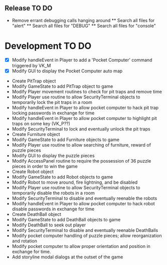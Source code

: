 ## Release TO DO
* Remove errant debugging calls hanging around
** Search all files for "alert"
** Search all files for "DEBUG"
** Search all files for "console"

# Development TO DO
* [X] Modify handleEvent in Player to add a 'Pocket Computer' command triggered by VK_M
* [X] Modify GUI to display the Pocket Computer auto map
* Create PitTrap object
* Modify GameState to add PitTrap object to game
* Modify Player movement routines to check for pit traps and remove time
* Modify Player use routine to allow SecurityTerminal objects to
  temporarily lock the pit traps in a room
* Modify handleEvent in Player to allow pocket computer to hack
  pit trap locking passwords in exchange for time
* Modify handleEvent in Player to allow pocket computer to highlight
  pit traps on some key (VK_P??)
* Modify SecurityTerminal to lock and eventually unlock the pit traps
* Create Furniture object
* Modify GameState to add Furniture objects to game
* Modify Player use routine to allow searching of furniture, reward of
  puzzle pieces
* Modify GUI to display the puzzle pieces
* Modify AccessPanel routine to require the possession of 36 puzzle
  pieces in order to win the game
* Create Robot object
* Modify GameState to add Robot objects to game
* Modify Robot to move around, fire lightning, and be disabled
* Modify Player use routine to allow SecurityTerminal objects to
  temporarily disable the robots in a room
* Modify SecurityTerminal to disable and eventually reenable the robots
* Modify handleEvent in Player to allow pocket computer to hack
  robot disable passwords in exchange for time
* Create DeathBall object
* Modify GameState to add DeathBall objects to game
* Modify DeathBall to seek out player
* Modify SecurityTerminal to disable and eventually reenable DeathBalls
* Modify pocket computer handling of puzzle pieces; allow reorganization
  and rotation
* Modify pocket computer to allow proper orientation and position in
  exchange for time.
* Add storyline modal dialogs at the outset of the game

